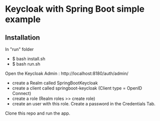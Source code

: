 # Keycloak with Spring Boot simple example

## Installation
In "run" folder
- $ bash install.sh
- $ bash run.sh

Open the Keycloak Admin : http://localhost:8180/auth/admin/
- create a Realm called SpringBootKeycloak
- create a client called springboot-keycloak (Client type = OpenID Connect)
- create a role (Realm roles >> create role)
- create an user with this role. Create a password in the Credentials Tab.

Clone this repo and run the app.
